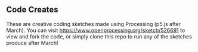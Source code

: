 ## Code Creates
These are creative coding sketches made using Processing (p5.js after March). You can visit https://www.openprocessing.org/sketch/526691 to view and fork the code, or simply clone this repo to run any of the sketches produce after March!
